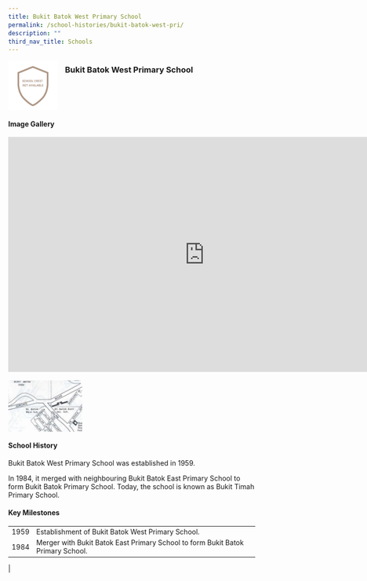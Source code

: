 ```yaml
---
title: Bukit Batok West Primary School
permalink: /school-histories/bukit-batok-west-pri/
description: ""
third_nav_title: Schools
---
```

<img src="/images/bukitbatokwestpri1.png" style="width:20%;margin-right:15px;" align="left">

### **Bukit Batok West Primary School**

<br clear="left">

#### **Image Gallery**
<iframe src="https://docs.google.com/presentation/d/e/2PACX-1vRYZ5TcML7xuTDtdJTOr5YZoerRoxojfoLd13niVjV33HeE-LG30PmBZAyyPofUdGfDxpuQU_03_WJA/embed?start=false&amp;loop=true&amp;delayms=5000" frameborder="0" width="800" height="479" allowfullscreen="true"></iframe>
<p><a href="https://d1yxymztqoj7qn.amplifyapp.com/images/bukitbatokwestpri2.jpg">  
<img src="/images/bukitbatokwestpri2.jpg" style="width:30%;margin-right:15px;" align="left">
</a></p>

<br clear="left">

#### **School History**
Bukit Batok West Primary School was established in 1959.  
  
In 1984, it merged with neighbouring Bukit Batok East Primary School to form Bukit Batok Primary School. Today, the school is known as Bukit Timah Primary School.

#### **Key Milestones**

|  |  |
|:---:|---|
| 1959 | Establishment of Bukit Batok West Primary School. |
| 1984 | Merger with Bukit Batok East Primary School to form Bukit Batok Primary School. |
|